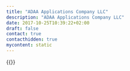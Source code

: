 ```yaml
---
title: "ADAA Applications Company LLC"
description: "ADAA Applications Company LLC"
date: 2017-10-25T10:39:22+02:00
draft: false
contact: true
contacthidden: true
mycontent: static
---
```

{{<partner-single
company="ADAA Applications Company LLC"
type="si"
website="https://adaaapps.com/"
countrycode="JO"
city="Amman"
description="24/7 support services"
siregion="emea"
level="basic"
logo="//images.ctfassets.net/vpidbgnakfvf/55EUEln3tg3lq0RQRRZOE/92d2a27090c3e9ba764675e191fc84e4/adaa_applications_company_llc_logo.png">}}